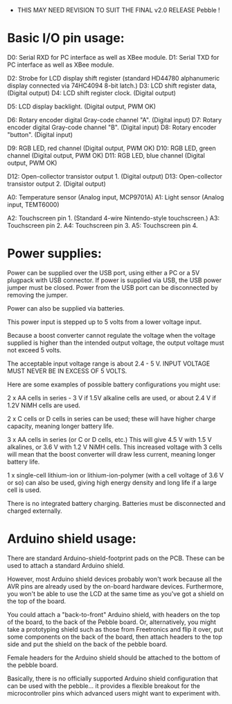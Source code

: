 
* THIS MAY NEED REVISION TO SUIT THE FINAL v2.0 RELEASE Pebble !

Basic I/O pin usage:
====================

D0: Serial RXD for PC interface as well as XBee module.
D1: Serial TXD for PC interface as well as XBee module.

D2: Strobe for LCD display shift register (standard HD44780 alphanumeric display connected via 74HC4094 8-bit latch.)
D3: LCD shift register data, (Digital output)
D4: LCD shift register clock. (Digital output)

D5: LCD display backlight. (Digital output, PWM OK)

D6: Rotary encoder digital Gray-code channel "A". (Digital input)
D7: Rotary encoder digital Gray-code channel "B". (Digital input)
D8: Rotary encoder "button". (Digital input)

D9: RGB LED, red channel (Digital output, PWM OK)
D10: RGB LED, green channel (Digital output, PWM OK)
D11: RGB LED, blue channel (Digital output, PWM OK)

D12: Open-collector transistor output 1. (Digital output)
D13: Open-collector transistor output 2. (Digital output)

A0: Temperature sensor (Analog input, MCP9701A)
A1: Light sensor (Analog input, TEMT6000)

A2: Touchscreen pin 1. (Standard 4-wire Nintendo-style touchscreen.)
A3: Touchscreen pin 2.
A4: Touchscreen pin 3.
A5: Touchscreen pin 4.

Power supplies:
===============

Power can be supplied over the USB port, using either a PC or a 5V plugpack with USB connector.
If power is supplied via USB, the USB power jumper must be closed. Power from the USB port can be disconnected by removing the jumper.

Power can also be supplied via batteries.

This power input is stepped up to 5 volts from a lower voltage input.

Because a boost converter cannot regulate the voltage when the voltage supplied is higher than the intended output voltage, the output voltage must not exceed 5 volts.

The acceptable input voltage range is about 2.4 - 5 V. INPUT VOLTAGE MUST NEVER BE IN EXCESS OF 5 VOLTS.

Here are some examples of possible battery configurations you might use:

2 x AA cells in series - 3 V if 1.5V alkaline cells are used, or about 2.4 V if 1.2V NiMH cells are used.

2 x C cells or D cells in series can be used; these will have higher charge capacity, meaning longer battery life.

3 x AA cells in series (or C or D cells, etc.) This will give 4.5 V with 1.5 V alkalines, or 3.6 V with 1.2 V NiMH cells.
This increased voltage with 3 cells will mean that the boost converter will draw less current, meaning longer battery life.

1 x single-cell lithium-ion or lithium-ion-polymer (with a cell voltage of 3.6 V or so) can also be used, giving high energy density and long life if a large cell is used.

There is no integrated battery charging. Batteries must be disconnected and charged externally.

Arduino shield usage:
=====================

There are standard Arduino-shield-footprint pads on the PCB. These can be used to attach a standard Arduino shield.

However, most Arduino shield devices probably won't work because all the AVR pins are already used by the on-board hardware devices.
Furthermore, you won't be able to use the LCD at the same time as you've got a shield on the top of the board.

You could attach a "back-to-front" Arduino shield, with headers on the top of the board, to the back of the Pebble board.
Or, alternatively, you might take a prototyping shield such as those from Freetronics and flip it over, put some components on the back of the board, then attach headers to
the top side and put the shield on the back of the pebble board.

Female headers for the Arduino shield should be attached to the bottom of the pebble board.

Basically, there is no officially supported Arduino shield configuration that can be used with the pebble... it provides a flexible breakout for the microcontroller pins
which advanced users might want to experiment with.



















































